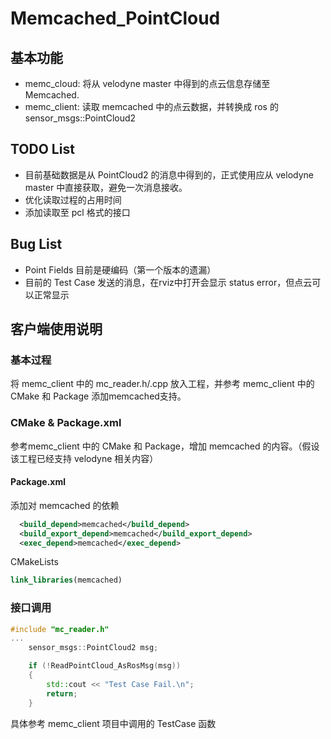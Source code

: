 # Memcached_PointCloud

## 基本功能
* memc_cloud: 将从 velodyne master 中得到的点云信息存储至 Memcached.
* memc_client: 读取 memcached 中的点云数据，并转换成 ros 的 sensor_msgs::PointCloud2

## TODO List
* 目前基础数据是从 PointCloud2 的消息中得到的，正式使用应从 velodyne master 中直接获取，避免一次消息接收。
* 优化读取过程的占用时间
* 添加读取至 pcl 格式的接口

## Bug List
* Point Fields 目前是硬编码（第一个版本的遗漏）
* 目前的 Test Case 发送的消息，在rviz中打开会显示 status error，但点云可以正常显示

## 客户端使用说明
### 基本过程
将 memc_client 中的 mc_reader.h/.cpp 放入工程，并参考 memc_client 中的 CMake 和 Package 添加memcached支持。
### CMake & Package.xml
参考memc_client 中的 CMake 和 Package，增加 memcached 的内容。（假设该工程已经支持 velodyne 相关内容）

#### Package.xml
添加对 memcached 的依赖
```xml
  <build_depend>memcached</build_depend>
  <build_export_depend>memcached</build_export_depend>
  <exec_depend>memcached</exec_depend>
```
CMakeLists
```cmake
link_libraries(memcached)
```
### 接口调用
```c++
#include "mc_reader.h"
...
	sensor_msgs::PointCloud2 msg;

	if (!ReadPointCloud_AsRosMsg(msg))
	{
		std::cout << "Test Case Fail.\n";
		return;
	}
```
具体参考 memc_client 项目中调用的 TestCase 函数
